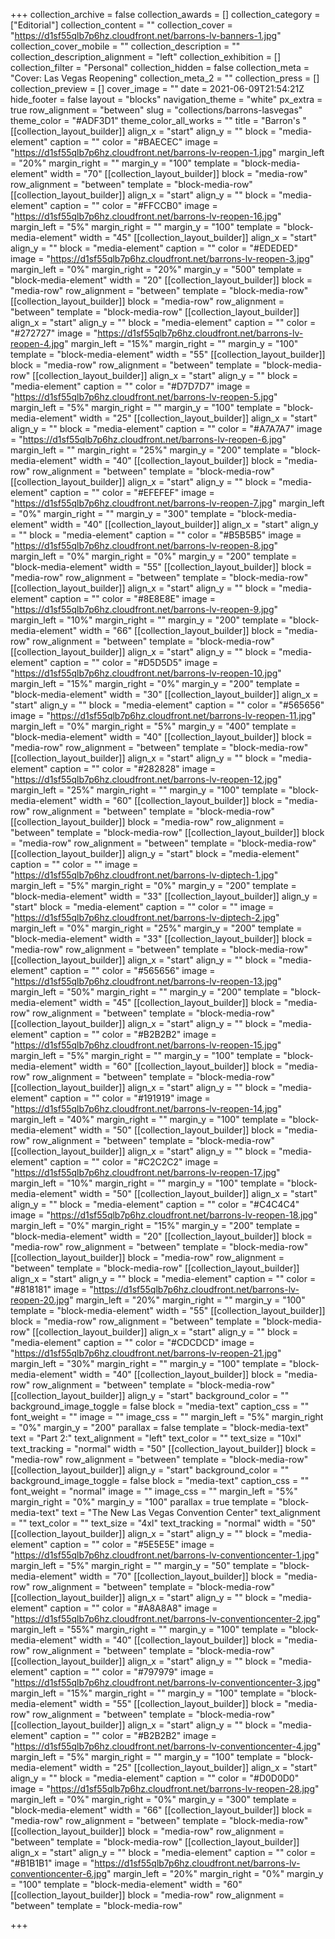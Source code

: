+++
collection_archive = false
collection_awards = []
collection_category = ["Editorial"]
collection_content = ""
collection_cover = "https://d1sf55qlb7p6hz.cloudfront.net/barrons-lv-banners-1.jpg"
collection_cover_mobile = ""
collection_description = ""
collection_description_alignment = "left"
collection_exhibition = []
collection_filter = "Personal"
collection_hidden = false
collection_meta = "Cover: Las Vegas Reopening"
collection_meta_2 = ""
collection_press = []
collection_preview = []
cover_image = ""
date = 2021-06-09T21:54:21Z
hide_footer = false
layout = "blocks"
navigation_theme = "white"
px_extra = true
row_alignment = "between"
slug = "collections/barrons-lasvegas"
theme_color = "#ADF3D1"
theme_color_all_works = ""
title = "Barron's "
[[collection_layout_builder]]
align_x = "start"
align_y = ""
block = "media-element"
caption = ""
color = "#BAECEC"
image = "https://d1sf55qlb7p6hz.cloudfront.net/barrons-lv-reopen-1.jpg"
margin_left = "20%"
margin_right = ""
margin_y = "100"
template = "block-media-element"
width = "70"
[[collection_layout_builder]]
block = "media-row"
row_alignment = "between"
template = "block-media-row"
[[collection_layout_builder]]
align_x = "start"
align_y = ""
block = "media-element"
caption = ""
color = "#FFCCB0"
image = "https://d1sf55qlb7p6hz.cloudfront.net/barrons-lv-reopen-16.jpg"
margin_left = "5%"
margin_right = ""
margin_y = "100"
template = "block-media-element"
width = "45"
[[collection_layout_builder]]
align_x = "start"
align_y = ""
block = "media-element"
caption = ""
color = "#EDEDED"
image = "https://d1sf55qlb7p6hz.cloudfront.net/barrons-lv-reopen-3.jpg"
margin_left = "0%"
margin_right = "20%"
margin_y = "500"
template = "block-media-element"
width = "20"
[[collection_layout_builder]]
block = "media-row"
row_alignment = "between"
template = "block-media-row"
[[collection_layout_builder]]
block = "media-row"
row_alignment = "between"
template = "block-media-row"
[[collection_layout_builder]]
align_x = "start"
align_y = ""
block = "media-element"
caption = ""
color = "#272727"
image = "https://d1sf55qlb7p6hz.cloudfront.net/barrons-lv-reopen-4.jpg"
margin_left = "15%"
margin_right = ""
margin_y = "100"
template = "block-media-element"
width = "55"
[[collection_layout_builder]]
block = "media-row"
row_alignment = "between"
template = "block-media-row"
[[collection_layout_builder]]
align_x = "start"
align_y = ""
block = "media-element"
caption = ""
color = "#D7D7D7"
image = "https://d1sf55qlb7p6hz.cloudfront.net/barrons-lv-reopen-5.jpg"
margin_left = "5%"
margin_right = ""
margin_y = "100"
template = "block-media-element"
width = "25"
[[collection_layout_builder]]
align_x = "start"
align_y = ""
block = "media-element"
caption = ""
color = "#A7A7A7"
image = "https://d1sf55qlb7p6hz.cloudfront.net/barrons-lv-reopen-6.jpg"
margin_left = ""
margin_right = "25%"
margin_y = "200"
template = "block-media-element"
width = "40"
[[collection_layout_builder]]
block = "media-row"
row_alignment = "between"
template = "block-media-row"
[[collection_layout_builder]]
align_x = "start"
align_y = ""
block = "media-element"
caption = ""
color = "#EFEFEF"
image = "https://d1sf55qlb7p6hz.cloudfront.net/barrons-lv-reopen-7.jpg"
margin_left = "0%"
margin_right = ""
margin_y = "300"
template = "block-media-element"
width = "40"
[[collection_layout_builder]]
align_x = "start"
align_y = ""
block = "media-element"
caption = ""
color = "#B5B5B5"
image = "https://d1sf55qlb7p6hz.cloudfront.net/barrons-lv-reopen-8.jpg"
margin_left = "0%"
margin_right = "0%"
margin_y = "200"
template = "block-media-element"
width = "55"
[[collection_layout_builder]]
block = "media-row"
row_alignment = "between"
template = "block-media-row"
[[collection_layout_builder]]
align_x = "start"
align_y = ""
block = "media-element"
caption = ""
color = "#8E8E8E"
image = "https://d1sf55qlb7p6hz.cloudfront.net/barrons-lv-reopen-9.jpg"
margin_left = "10%"
margin_right = ""
margin_y = "200"
template = "block-media-element"
width = "66"
[[collection_layout_builder]]
block = "media-row"
row_alignment = "between"
template = "block-media-row"
[[collection_layout_builder]]
align_x = "start"
align_y = ""
block = "media-element"
caption = ""
color = "#D5D5D5"
image = "https://d1sf55qlb7p6hz.cloudfront.net/barrons-lv-reopen-10.jpg"
margin_left = "15%"
margin_right = "0%"
margin_y = "200"
template = "block-media-element"
width = "30"
[[collection_layout_builder]]
align_x = "start"
align_y = ""
block = "media-element"
caption = ""
color = "#565656"
image = "https://d1sf55qlb7p6hz.cloudfront.net/barrons-lv-reopen-11.jpg"
margin_left = "0%"
margin_right = "5%"
margin_y = "400"
template = "block-media-element"
width = "40"
[[collection_layout_builder]]
block = "media-row"
row_alignment = "between"
template = "block-media-row"
[[collection_layout_builder]]
align_x = "start"
align_y = ""
block = "media-element"
caption = ""
color = "#282828"
image = "https://d1sf55qlb7p6hz.cloudfront.net/barrons-lv-reopen-12.jpg"
margin_left = "25%"
margin_right = ""
margin_y = "100"
template = "block-media-element"
width = "60"
[[collection_layout_builder]]
block = "media-row"
row_alignment = "between"
template = "block-media-row"
[[collection_layout_builder]]
block = "media-row"
row_alignment = "between"
template = "block-media-row"
[[collection_layout_builder]]
block = "media-row"
row_alignment = "between"
template = "block-media-row"
[[collection_layout_builder]]
align_y = "start"
block = "media-element"
caption = ""
color = ""
image = "https://d1sf55qlb7p6hz.cloudfront.net/barrons-lv-diptech-1.jpg"
margin_left = "5%"
margin_right = "0%"
margin_y = "200"
template = "block-media-element"
width = "33"
[[collection_layout_builder]]
align_y = "start"
block = "media-element"
caption = ""
color = ""
image = "https://d1sf55qlb7p6hz.cloudfront.net/barrons-lv-diptech-2.jpg"
margin_left = "0%"
margin_right = "25%"
margin_y = "200"
template = "block-media-element"
width = "33"
[[collection_layout_builder]]
block = "media-row"
row_alignment = "between"
template = "block-media-row"
[[collection_layout_builder]]
align_x = "start"
align_y = ""
block = "media-element"
caption = ""
color = "#565656"
image = "https://d1sf55qlb7p6hz.cloudfront.net/barrons-lv-reopen-13.jpg"
margin_left = "50%"
margin_right = ""
margin_y = "200"
template = "block-media-element"
width = "45"
[[collection_layout_builder]]
block = "media-row"
row_alignment = "between"
template = "block-media-row"
[[collection_layout_builder]]
align_x = "start"
align_y = ""
block = "media-element"
caption = ""
color = "#B2B2B2"
image = "https://d1sf55qlb7p6hz.cloudfront.net/barrons-lv-reopen-15.jpg"
margin_left = "5%"
margin_right = ""
margin_y = "100"
template = "block-media-element"
width = "60"
[[collection_layout_builder]]
block = "media-row"
row_alignment = "between"
template = "block-media-row"
[[collection_layout_builder]]
align_x = "start"
align_y = ""
block = "media-element"
caption = ""
color = "#191919"
image = "https://d1sf55qlb7p6hz.cloudfront.net/barrons-lv-reopen-14.jpg"
margin_left = "40%"
margin_right = ""
margin_y = "100"
template = "block-media-element"
width = "50"
[[collection_layout_builder]]
block = "media-row"
row_alignment = "between"
template = "block-media-row"
[[collection_layout_builder]]
align_x = "start"
align_y = ""
block = "media-element"
caption = ""
color = "#C2C2C2"
image = "https://d1sf55qlb7p6hz.cloudfront.net/barrons-lv-reopen-17.jpg"
margin_left = "10%"
margin_right = ""
margin_y = "100"
template = "block-media-element"
width = "50"
[[collection_layout_builder]]
align_x = "start"
align_y = ""
block = "media-element"
caption = ""
color = "#C4C4C4"
image = "https://d1sf55qlb7p6hz.cloudfront.net/barrons-lv-reopen-18.jpg"
margin_left = "0%"
margin_right = "15%"
margin_y = "200"
template = "block-media-element"
width = "20"
[[collection_layout_builder]]
block = "media-row"
row_alignment = "between"
template = "block-media-row"
[[collection_layout_builder]]
block = "media-row"
row_alignment = "between"
template = "block-media-row"
[[collection_layout_builder]]
align_x = "start"
align_y = ""
block = "media-element"
caption = ""
color = "#818181"
image = "https://d1sf55qlb7p6hz.cloudfront.net/barrons-lv-reopen-20.jpg"
margin_left = "20%"
margin_right = ""
margin_y = "100"
template = "block-media-element"
width = "55"
[[collection_layout_builder]]
block = "media-row"
row_alignment = "between"
template = "block-media-row"
[[collection_layout_builder]]
align_x = "start"
align_y = ""
block = "media-element"
caption = ""
color = "#CDCDCD"
image = "https://d1sf55qlb7p6hz.cloudfront.net/barrons-lv-reopen-21.jpg"
margin_left = "30%"
margin_right = ""
margin_y = "100"
template = "block-media-element"
width = "40"
[[collection_layout_builder]]
block = "media-row"
row_alignment = "between"
template = "block-media-row"
[[collection_layout_builder]]
align_y = "start"
background_color = ""
background_image_toggle = false
block = "media-text"
caption_css = ""
font_weight = ""
image = ""
image_css = ""
margin_left = "5%"
margin_right = "0%"
margin_y = "200"
parallax = false
template = "block-media-text"
text = "Part 2:"
text_alignment = "left"
text_color = ""
text_size = "10xl"
text_tracking = "normal"
width = "50"
[[collection_layout_builder]]
block = "media-row"
row_alignment = "between"
template = "block-media-row"
[[collection_layout_builder]]
align_y = "start"
background_color = ""
background_image_toggle = false
block = "media-text"
caption_css = ""
font_weight = "normal"
image = ""
image_css = ""
margin_left = "5%"
margin_right = "0%"
margin_y = "100"
parallax = true
template = "block-media-text"
text = "The New Las Vegas Convention Center"
text_alignment = ""
text_color = ""
text_size = "4xl"
text_tracking = "normal"
width = "50"
[[collection_layout_builder]]
align_x = "start"
align_y = ""
block = "media-element"
caption = ""
color = "#5E5E5E"
image = "https://d1sf55qlb7p6hz.cloudfront.net/barrons-lv-conventioncenter-1.jpg"
margin_left = "5%"
margin_right = ""
margin_y = "50"
template = "block-media-element"
width = "70"
[[collection_layout_builder]]
block = "media-row"
row_alignment = "between"
template = "block-media-row"
[[collection_layout_builder]]
align_x = "start"
align_y = ""
block = "media-element"
caption = ""
color = "#A8A8A8"
image = "https://d1sf55qlb7p6hz.cloudfront.net/barrons-lv-conventioncenter-2.jpg"
margin_left = "55%"
margin_right = ""
margin_y = "100"
template = "block-media-element"
width = "40"
[[collection_layout_builder]]
block = "media-row"
row_alignment = "between"
template = "block-media-row"
[[collection_layout_builder]]
align_x = "start"
align_y = ""
block = "media-element"
caption = ""
color = "#797979"
image = "https://d1sf55qlb7p6hz.cloudfront.net/barrons-lv-conventioncenter-3.jpg"
margin_left = "15%"
margin_right = ""
margin_y = "100"
template = "block-media-element"
width = "55"
[[collection_layout_builder]]
block = "media-row"
row_alignment = "between"
template = "block-media-row"
[[collection_layout_builder]]
align_x = "start"
align_y = ""
block = "media-element"
caption = ""
color = "#B2B2B2"
image = "https://d1sf55qlb7p6hz.cloudfront.net/barrons-lv-conventioncenter-4.jpg"
margin_left = "5%"
margin_right = ""
margin_y = "100"
template = "block-media-element"
width = "25"
[[collection_layout_builder]]
align_x = "start"
align_y = ""
block = "media-element"
caption = ""
color = "#D0D0D0"
image = "https://d1sf55qlb7p6hz.cloudfront.net/barrons-lv-reopen-28.jpg"
margin_left = "0%"
margin_right = "0%"
margin_y = "300"
template = "block-media-element"
width = "66"
[[collection_layout_builder]]
block = "media-row"
row_alignment = "between"
template = "block-media-row"
[[collection_layout_builder]]
block = "media-row"
row_alignment = "between"
template = "block-media-row"
[[collection_layout_builder]]
align_x = "start"
align_y = ""
block = "media-element"
caption = ""
color = "#B1B1B1"
image = "https://d1sf55qlb7p6hz.cloudfront.net/barrons-lv-conventioncenter-6.jpg"
margin_left = "20%"
margin_right = "0%"
margin_y = "100"
template = "block-media-element"
width = "60"
[[collection_layout_builder]]
block = "media-row"
row_alignment = "between"
template = "block-media-row"

+++
